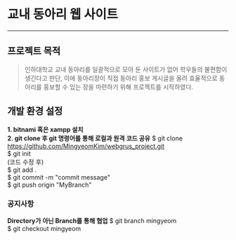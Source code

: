 # 교내 동아리 웹 사이트
------

## 프로젝트 목적

> 인하대학교 교내 동아리를 일괄적으로 모아 둔 사이트가 없어 학우들의 불편함이 생긴다고 판단, 이에 동아리장이 직접 동아리 홍보 게시글을 올려 효율적으로 동아리를 홍보할 수 있는 장을 마련하기 위해 프로젝트를 시작하였다.

## 개발 환경 설정

**1. bitnami 혹은 xampp 설치**  
**2. git clone 후 git 명령어를 통해 로컬과 원격 코드 공유**
   $ git clone https://github.com/MingyeomKim/webgrus_project.git  
   $ git init  
   (코드 수정 후)  
   $ git add .  
   $ git commit -m "commit message"  
   $ git push origin "MyBranch"  

### 공지사항
**Directory가 아닌 Branch를 통해 협업**
$ git branch mingyeom  
$ git checkout mingyeom  
